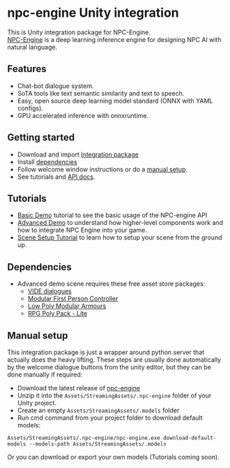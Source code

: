 # npc-engine Unity integration

This is Unity integration package for NPC-Engine.  
[NPC-Engine](https://github.com/npc-engine/npc-engine) is a deep learning inference engine for designing NPC AI with natural language.


## Features

- Chat-bot dialogue system.
- SoTA tools like text semantic similarity and text to speech.
- Easy, open source deep learning model standard (ONNX with YAML configs).
- GPU accelerated inference with onnxruntime.

## Getting started

- Download and import [Integration package](https://github.com/npc-engine/npc-engine-unity/releases/tag/v0.0.2)
- Install [dependencies](#dependencies)
- Follow welcome window instructions or do a [manual setup](#manual-setup).
- See tutorials and [API docs](https://npc-engine.github.io/npc-engine-unity/api/NPCEngine.html).

## Tutorials

- [Basic Demo](https://npc-engine.github.io/npc-engine-unity/tutorials/basic_demo.html) tutorial to see the basic usage of the NPC-engine API
- [Advanced Demo](https://npc-engine.github.io/npc-engine-unity/tutorials/advanced_demo.html) to understand how higher-level components work and how to integrate NPC Engine into your game.
- [Scene Setup Tutorial](https://npc-engine.github.io/npc-engine-unity/tutorials/scene_setup.html) to learn how to setup your scene from the ground up.


## Dependencies

- Advanced demo scene requires these free asset store packages:
    - [VIDE dialogues](https://assetstore.unity.com/packages/tools/ai/vide-dialogues-69932)
    - [Modular First Person Controller](https://assetstore.unity.com/packages/3d/characters/modular-first-person-controller-189884)
    - [Low Poly Modular Armours](https://assetstore.unity.com/packages/3d/characters/lowpoly-modular-armors-free-pack-199890)
    - [RPG Poly Pack - Lite](https://assetstore.unity.com/packages/3d/environments/landscapes/rpg-poly-pack-lite-148410)


## Manual setup

This integration package is just a wrapper around python server that actually does the heavy lifting.
These steps are usually done automatically by the welcome dialogue buttons from the unity editor, but they can be done manually if required:

- Download the latest release of [npc-engine](https://github.com/npc-engine/npc-engine/releases)
- Unzip it into the `Assets/StreamingAssets/.npc-engine` folder of your Unity project.
- Create an empty `Assets/StreamingAssets/.models` folder
- Run cmd command from your project folder to download default models:
```
Assets/StreamingAssets/.npc-engine/npc-engine.exe download-default-models --models-path Assets/StreamingAssets/.models
```
Or you can download or export your own models (Tutorials coming soon).